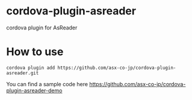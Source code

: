 # cordova-plugin-asreader
cordova plugin for AsReader
# How to use
    cordova plugin add https://github.com/asx-co-jp/cordova-plugin-asreader.git

You can find a sample code here
https://github.com/asx-co-jp/cordova-plugin-asreader-demo
